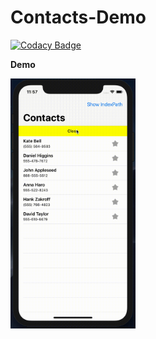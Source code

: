 # Contacts-Demo

[![Codacy Badge](https://api.codacy.com/project/badge/Grade/0637cd39587f4e809b269b86a64fdb7c)](https://app.codacy.com/app/RamyAmanuelSamwel/Contacts-Demo?utm_source=github.com&utm_medium=referral&utm_content=RamyAmanuelSamwel/Contacts-Demo&utm_campaign=Badge_Grade_Dashboard)

**Demo**

<img src="https://github.com/RamyAmanuelSamwel/Contacts-Demo/blob/master/Contacts-Demo.gif" width="200" height="400" />
